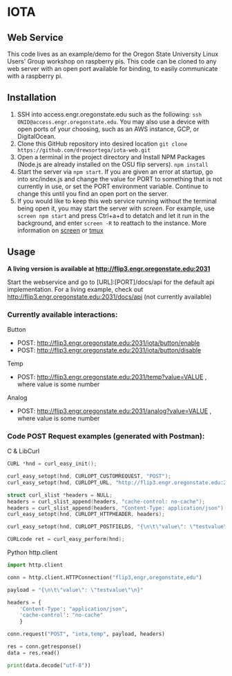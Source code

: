 # IOTA
## Web Service

This code lives as an example/demo for the Oregon State University Linux Users' Group workshop on raspberry pis. This code can be cloned to any web server with an open port available for binding, to easily communicate with a raspberry pi. 

## Installation
1) SSH into access.engr.oregonstate.edu such as the following:
    ```ssh ONID@access.engr.oregonstate.edu```. You may also use a device with open ports of your choosing, such as an AWS instance, GCP, or DigitalOcean.
2) Clone this GitHub repository into desired location ```git clone https://github.com/drewsortega/iota-web.git```
3) Open a terminal in the project directory and Install NPM Packages (Node.js are already installed on the OSU flip servers). ```npm install```
4) Start the server via ```npm start```. If you are given an error at startup, go into src/index.js and change the value for PORT to something that is not currently in use, or set the PORT environment variable. Continue to change this until you find an open port on the server.
5) If you would like to keep this web service running without the terminal being open it, you may start the server with *screen*. For example, use ```screen npm start``` and press Ctrl+a+d to detatch and let it run in the background, and enter ```screen -R``` to reattach to the instance. More information on [screen](https://www.gnu.org/software/screen/manual/screen.html) or [tmux](https://www.systutorials.com/docs/linux/man/1-tmux/)

## Usage
**A living version is available at http://flip3.engr.oregonstate.edu:2031**


Start the webservice and go to [URL]:[PORT]/docs/api for the default api implementation. For a living example, check out http://flip3.engr.oregonstate.edu:2031/docs/api (not currently available)

### Currently available interactions:
Button
* POST: http://flip3.engr.oregonstate.edu:2031/iota/button/enable
* POST: http://flip3.engr.oregonstate.edu:2031/iota/button/disable

Temp
* POST: http://flip3.engr.oregonstate.edu:2031/temp?value=VALUE , where value is some number

Analog
* POST: http://flip3.engr.oregonstate.edu:2031/analog?value=VALUE , where value is some number

### Code POST Request examples (generated with Postman):
C & LibCurl
```C
CURL *hnd = curl_easy_init();

curl_easy_setopt(hnd, CURLOPT_CUSTOMREQUEST, "POST");
curl_easy_setopt(hnd, CURLOPT_URL, "http://flip3.engr.oregonstate.edu:2031/iota/temp?value=14");

struct curl_slist *headers = NULL;
headers = curl_slist_append(headers, "cache-control: no-cache");
headers = curl_slist_append(headers, "Content-Type: application/json");
curl_easy_setopt(hnd, CURLOPT_HTTPHEADER, headers);

curl_easy_setopt(hnd, CURLOPT_POSTFIELDS, "{\n\t\"value\": \"testvalue\"\n}");

CURLcode ret = curl_easy_perform(hnd);
```
Python http.client
```python
import http.client

conn = http.client.HTTPConnection("flip3,engr,oregonstate,edu")

payload = "{\n\t\"value\": \"testvalue\"\n}"

headers = {
    'Content-Type': "application/json",
    'cache-control': "no-cache"
    }

conn.request("POST", "iota,temp", payload, headers)

res = conn.getresponse()
data = res.read()

print(data.decode("utf-8"))
```
